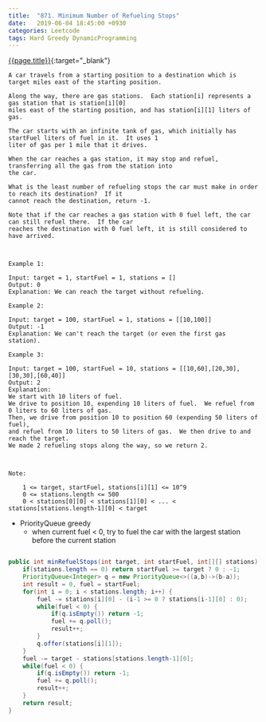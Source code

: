 ```yaml
---
title:  "871. Minimum Number of Refueling Stops"
date:   2019-06-04 18:45:00 +0930
categories: Leetcode
tags: Hard Greedy DynamicProgramming
---
```


[{{page.title}}](https://leetcode.com/problems/minimum-number-of-refueling-stops/){:target="_blank"}

    A car travels from a starting position to a destination which is target miles east of the starting position.

    Along the way, there are gas stations.  Each station[i] represents a gas station that is station[i][0]
    miles east of the starting position, and has station[i][1] liters of gas.

    The car starts with an infinite tank of gas, which initially has startFuel liters of fuel in it.  It uses 1
    liter of gas per 1 mile that it drives.

    When the car reaches a gas station, it may stop and refuel, transferring all the gas from the station into
    the car.

    What is the least number of refueling stops the car must make in order to reach its destination?  If it
    cannot reach the destination, return -1.

    Note that if the car reaches a gas station with 0 fuel left, the car can still refuel there.  If the car
    reaches the destination with 0 fuel left, it is still considered to have arrived.



    Example 1:

    Input: target = 1, startFuel = 1, stations = []
    Output: 0
    Explanation: We can reach the target without refueling.

    Example 2:

    Input: target = 100, startFuel = 1, stations = [[10,100]]
    Output: -1
    Explanation: We can't reach the target (or even the first gas station).

    Example 3:

    Input: target = 100, startFuel = 10, stations = [[10,60],[20,30],[30,30],[60,40]]
    Output: 2
    Explanation:
    We start with 10 liters of fuel.
    We drive to position 10, expending 10 liters of fuel.  We refuel from 0 liters to 60 liters of gas.
    Then, we drive from position 10 to position 60 (expending 50 liters of fuel),
    and refuel from 10 liters to 50 liters of gas.  We then drive to and reach the target.
    We made 2 refueling stops along the way, so we return 2.



    Note:

        1 <= target, startFuel, stations[i][1] <= 10^9
        0 <= stations.length <= 500
        0 < stations[0][0] < stations[1][0] < ... < stations[stations.length-1][0] < target

* PriorityQueue greedy
  - when current fuel < 0, try to fuel the car with the largest station before the current station

```java

public int minRefuelStops(int target, int startFuel, int[][] stations) {
    if(stations.length == 0) return startFuel >= target ? 0 : -1;
    PriorityQueue<Integer> q = new PriorityQueue<>((a,b)->(b-a));
    int result = 0, fuel = startFuel;
    for(int i = 0; i < stations.length; i++) {
        fuel -= stations[i][0] - (i-1 >= 0 ? stations[i-1][0] : 0);
        while(fuel < 0) {
            if(q.isEmpty()) return -1;
            fuel += q.poll();
            result++;
        }
        q.offer(stations[i][1]);
    }
    fuel -= target - stations[stations.length-1][0];
    while(fuel < 0) {
        if(q.isEmpty()) return -1;
        fuel += q.poll();
        result++;
    }
    return result;
}
```
